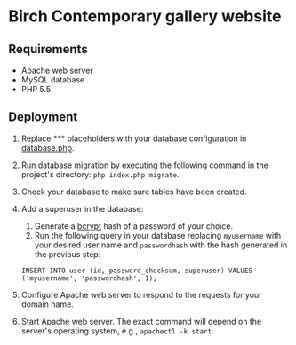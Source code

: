 # Birch Contemporary gallery website

## Requirements

- Apache web server
- MySQL database
- PHP 5.5

## Deployment

1. Replace *** placeholders with your database configuration in [database.php](https://github.com/jakubdolejs/birchcontemporary.com/blob/4b0e8fe3e10dda272ea628f83ef762794b249ffe/application/config/database.php#L54).
2. Run database migration by executing the following command in the project's directory: `php index.php migrate`.
3. Check your database to make sure tables have been created.
4. Add a superuser in the database:
  
    1. Generate a [bcrypt](https://en.wikipedia.org/wiki/Bcrypt) hash of a password of your choice.
    2. Run the following query in your database replacing `myusername` with your desired user name and `passwordhash` with the hash generated in the previous step:
    
      ```
      INSERT INTO user (id, password_checksum, superuser) VALUES ('myusername', 'passwordhash', 1);
      ```
5. Configure Apache web server to respond to the requests for your domain name.
6. Start Apache web server. The exact command will depend on the server's operating system, e.g., `apachectl -k start`.
